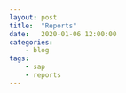 ```yaml
---
layout: post
title:	"Reports"
date:	2020-01-06 12:00:00
categories:
    - blog
tags:
    - sap
    - reports
---
```


